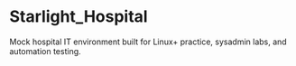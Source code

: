 # Starlight_Hospital
Mock hospital IT environment built for Linux+ practice, sysadmin labs, and automation testing.
